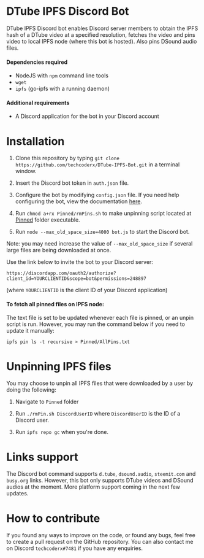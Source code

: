 # DTube IPFS Discord Bot

DTube IPFS Discord bot enables Discord server members to obtain the IPFS hash of a DTube video at a specified resolution, fetches the video and pins video to local IPFS node (where this bot is hosted). Also pins DSound audio files.

#### Dependencies required

* NodeJS with `npm` command line tools
* `wget`
* `ipfs` (go-ipfs with a running daemon)

#### Additional requirements

* A Discord application for the bot in your Discord account

# Installation

1. Clone this repository by typing `git clone https://github.com/techcoderx/DTube-IPFS-Bot.git` in a terminal window.

2. Insert the Discord bot token in `auth.json` file.

3. Configure the bot by modifying `config.json` file. If you need help configuring the bot, view the documentation [here](https://github.com/techcoderx/DTube-IPFS-Bot/blob/master/ConfigDocs.md).

4. Run `chmod a+rx Pinned/rmPins.sh` to make unpinning script located at [Pinned](https://github.com/techcoderx/DTube-IPFS-Bot/tree/master/Pinned) folder executable.

5. Run `node --max_old_space_size=4000 bot.js` to start the Discord bot.

Note: you may need increase the value of `--max_old_space_size` if several large files are being downloaded at once.

Use the link below to invite the bot to your Discord server:

`https://discordapp.com/oauth2/authorize?client_id=YOURCLIENTID&scope=bot&permissions=248897`

(where `YOURCLIENTID` is the client ID of your Discord application)

#### To fetch all pinned files on IPFS node:

The text file is set to be updated whenever each file is pinned, or an unpin script is run. However, you may run the command below if you need to update it manually:

`ipfs pin ls -t recursive > Pinned/AllPins.txt`

# Unpinning IPFS files

You may choose to unpin all IPFS files that were downloaded by a user by doing the following:

1. Navigate to `Pinned` folder

2. Run `./rmPin.sh DiscordUserID` where `DiscordUserID` is the ID of a Discord user.

3. Run `ipfs repo gc` when you're done.

# Links support

The Discord bot command supports `d.tube`, `dsound.audio`, `steemit.com` and `busy.org` links. However, this bot only supports DTube videos and DSound audios at the moment. More platform support coming in the next few updates.

# How to contribute

If you found any ways to improve on the code, or found any bugs, feel free to create a pull request on the GitHub repository. You can also contact me on Discord `techcoderx#7481` if you have any enquiries.

